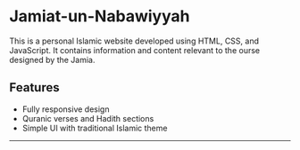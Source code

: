 # Jamiat-un-Nabawiyyah

This is a personal Islamic website developed using HTML, CSS, and JavaScript. It contains information and content relevant to the ourse designed by the Jamia.

## Features

- Fully responsive design
- Quranic verses and Hadith sections
- Simple UI with traditional Islamic theme

---
